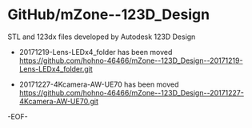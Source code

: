 # GitHub/mZone--123D_Design

STL and 123dx files developed by Autodesk 123D Design

* 20171219-Lens-LEDx4_folder has been moved 
  https://github.com/hohno-46466/mZone--123D_Design--20171219-Lens-LEDx4_folder.git

* 20171227-4Kcamera-AW-UE70 has been moved
  https://github.com/hohno-46466/mZone--123D_Design--20171227-4Kcamera-AW-UE70.git

-EOF-
